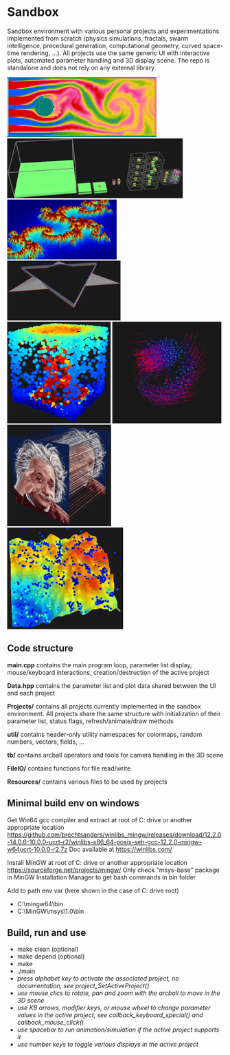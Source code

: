 # Sandbox
Sandbox environment with various personal projects and experimentations implemented from scratch (physics simulations, fractals, swarm intelligence, precedural generation, computational geometry, curved space-time rendering, ...). All projects use the same generic UI with interactive plots, automated parameter handling and 3D display scene. The repo is standalone and does not rely on any external library.

![Screenshot](docs/Anim_CFD.gif)
![Screenshot](docs/Anim_MarkovVoxProcGen.gif)\
![Screenshot](docs/Anim_FraclElevMapZoom.gif)
![Screenshot](docs/Anim_FractCurvDev.gif)\
![Screenshot](docs/Anim_ParticleCollisionConvectionSystem.gif)
![Screenshot](docs/Anim_ReynoldsBoids.gif)\
![Screenshot](docs/Anim_AlbertSpaceTimeCurvature.gif)
![Screenshot](docs/Anim_TerrainErosion.gif)

## Code structure

**main.cpp** contains the main program loop, parameter list display, mouse/keyboard interactions, creation/destruction of the active project

**Data.hpp** contains the parameter list and plot data shared between the UI and each project

**Projects/** contains all projects currently implemented in the sandbox environment. All projects share the same structure with initialization of their parameter list, status flags, refresh/animate/draw methods

**util/** contains header-only utility namespaces for colormaps, random numbers, vectors, fields, ...

**tb/** contains arcball operators and tools for camera handling in the 3D scene

**FileIO/** contains functions for file read/write

**Resources/** contains various files to be used by projects

## Minimal build env on windows
Get Win64 gcc compiler and extract at root of C: drive or another appropriate location
https://github.com/brechtsanders/winlibs_mingw/releases/download/12.2.0-14.0.6-10.0.0-ucrt-r2/winlibs-x86_64-posix-seh-gcc-12.2.0-mingw-w64ucrt-10.0.0-r2.7z
Doc available at  https://winlibs.com/

Install MinGW at root of C: drive or another appropriate location
https://sourceforge.net/projects/mingw/
Only check "msys-base" package in MinGW Installation Manager to get bash commands in bin folder

Add to path env var (here shown in the case of C: drive root)
- C:\mingw64\bin
- C:\MinGW\msys\1.0\bin

## Build, run and use
- make clean (optional)
- make depend (optional)
- make
- ./main
- *press alphabet key to activate the associated project, no documentation, see project_SetActiveProject()*
- *use mouse clics to rotate, pan and zoom with the arcball to move in the 3D scene*
- *use KB arrows, modifier keys, or mouse wheel to change parameter values in the active project, see callback_keyboard_special() and callback_mouse_click()*
- *use spacebar to run animation/simulation if the active project supports it*
- *use number keys to toggle various displays in the active project*

